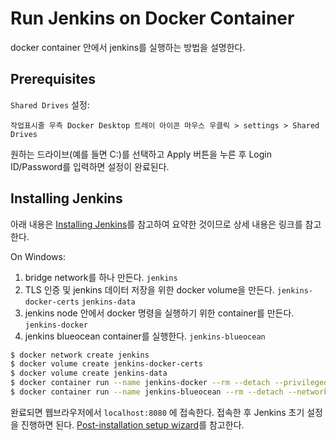 # Run Jenkins on Docker Container

docker container 안에서 jenkins를 실행하는 방법을 설명한다.

## Prerequisites

`Shared Drives` 설정:

    작업표시줄 우측 Docker Desktop 트레이 아이콘 마우스 우클릭 > settings > Shared Drives

원하는 드라이브(예를 들면 C:)를 선택하고 Apply 버튼을 누른 후 Login ID/Password를 입력하면 설정이 완료된다.

## Installing Jenkins

아래 내용은 [Installing Jenkins](https://jenkins.io/doc/book/installing/#setup-wizard)를 참고하여 요약한 것이므로 상세 내용은 링크를 참고한다.

On Windows:

1. bridge network를 하나 만든다. `jenkins`
2. TLS 인증 및 jenkins 데이터 저장을 위한 docker volume을 만든다. `jenkins-docker-certs` `jenkins-data`
3. jenkins node 안에서 docker 명령을 실행하기 위한 container를 만든다. `jenkins-docker`
4. jenkins blueocean container를 실행한다. `jenkins-blueocean`

```sh
$ docker network create jenkins
$ docker volume create jenkins-docker-certs
$ docker volume create jenkins-data
$ docker container run --name jenkins-docker --rm --detach --privileged --network jenkins --network-alias docker --env DOCKER_TLS_CERTDIR=/certs --volume jenkins-docker-certs:/certs/client --volume jenkins-data:/var/jenkins_home docker:dind
$ docker container run --name jenkins-blueocean --rm --detach --network jenkins --env DOCKER_HOST=tcp://docker:2376 --env DOCKER_CERT_PATH=/certs/client --env DOCKER_TLS_VERIFY=1 --volume jenkins-data:/var/jenkins_home --volume jenkins-docker-certs:/certs/client:ro --publish 8080:8080 --publish 50000:50000 jenkinsci/blueocean
```

완료되면 웹브라우저에서 `localhost:8080` 에 접속한다. 접속한 후 Jenkins 초기 설정을 진행하면 된다. [Post-installation setup wizard](https://jenkins.io/doc/book/installing/#setup-wizard)를 참고한다.
